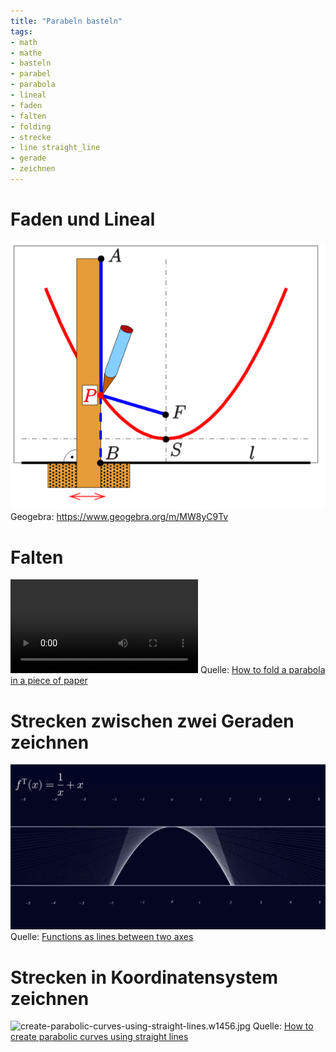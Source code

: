 ```yaml
---
title: "Parabeln basteln"
tags:
- math 
- mathe 
- basteln 
- parabel 
- parabola 
- lineal 
- faden 
- falten 
- folding 
- strecke 
- line straight_line 
- gerade 
- zeichnen 
---
```

# Faden und Lineal
![content/images/Parabel-Faden-Lineal.png](content/images/Parabel-Faden-Lineal.png)
Geogebra: https://www.geogebra.org/m/MW8yC9Tv

# Falten
![fold_parabola.mp4](fold_parabola.mp4)
Quelle: [How to fold a parabola in a piece of paper](How%20to%20fold%20a%20parabola%20in%20a%20piece%20of%20paper.md)

# Strecken zwischen zwei Geraden zeichnen
![content/images/Parabel_gerade_Strecken.png](content/images/Parabel_gerade_Strecken.png)
Quelle: [Functions as lines between two axes](Functions%20as%20lines%20between%20two%20axes.md)

# Strecken in Koordinatensystem zeichnen
![create-parabolic-curves-using-straight-lines.w1456.jpg](create-parabolic-curves-using-straight-lines.w1456.jpg)
Quelle: [How to create parabolic curves using straight lines](How%20to%20create%20parabolic%20curves%20using%20straight%20lines.md)
